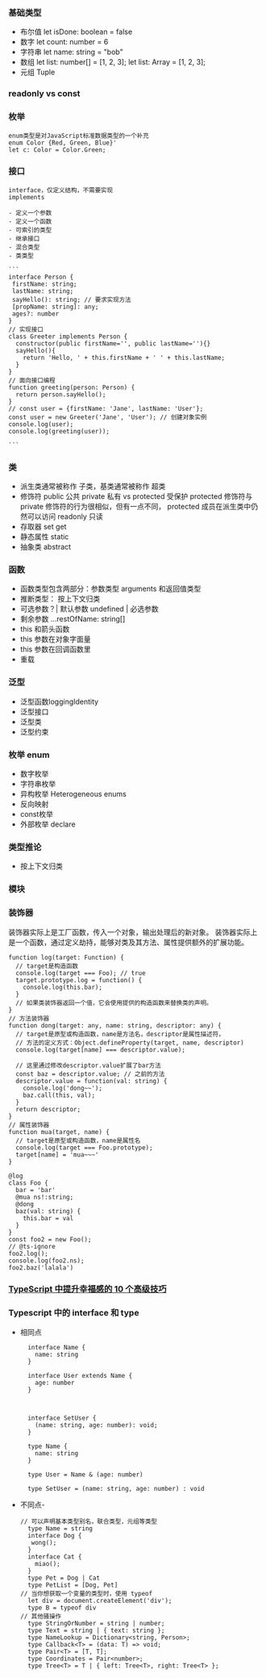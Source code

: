 <!--
 * @Author: your name
 * @Date: 2021-01-05 15:58:32
 * @LastEditTime: 2021-01-06 13:52:34
 * @LastEditors: Please set LastEditors
 * @Description: In User Settings Edit
 * @FilePath: \TypeScript\typescript.md
-->

### 基础类型

- 布尔值 let isDone: boolean = false
- 数字 let count: number = 6
- 字符串 let name: string = "bob"
- 数组 let list: number[] = [1, 2, 3];
  let list: Array<number> = [1, 2, 3];
- 元组 Tuple

### readonly vs const

### 枚举

    enum类型是对JavaScript标准数据类型的一个补充
    enum Color {Red, Green, Blue}'
    let c: Color = Color.Green;

### 接口

    interface，仅定义结构，不需要实现
    implements

    - 定义一个参数
    - 定义一个函数
    - 可索引的类型
    - 继承接口
    - 混合类型
    - 类类型

    ```
    interface Person {
     firstName: string;
     lastName: string;
     sayHello(): string; // 要求实现⽅法
     [propName: string]: any;
     ages?: number
    }
    // 实现接⼝
    class Greeter implements Person {
      constructor(public firstName='', public lastName=''){}
      sayHello(){
        return 'Hello, ' + this.firstName + ' ' + this.lastName;
      }
    }
    // ⾯向接⼝编程
    function greeting(person: Person) {
      return person.sayHello();
    }
    // const user = {firstName: 'Jane', lastName: 'User'};
    const user = new Greeter('Jane', 'User'); // 创建对象实例
    console.log(user);
    console.log(greeting(user));

    ```

### 类

- 派生类通常被称作 子类，基类通常被称作 超类
- 修饰符
  public 公共
  private 私有 vs protected 受保护
  protected 修饰符与 private 修饰符的行为很相似，但有一点不同， protected 成员在派生类中仍然可以访问
  readonly 只读
- 存取器 set get
- 静态属性 static
- 抽象类 abstract

### 函数

- 函数类型包含两部分：参数类型 arguments 和返回值类型
- 推断类型： 按上下文归类
- 可选参数？| 默认参数 undefined | 必选参数
- 剩余参数 ...restOfName: string[]
- this 和箭头函数
- this 参数在对象字面量
- this 参数在回调函数里
- 重载

### 泛型

- 泛型函数loggingIdentity
- 泛型接口
- 泛型类
- 泛型约束

### 枚举 enum

- 数字枚举
- 字符串枚举
- 异构枚举 Heterogeneous enums
- 反向映射
- const枚举
- 外部枚举 declare

### 类型推论
- 按上下文归类

### 模块


### 装饰器
装饰器实际上是⼯⼚函数，传⼊⼀个对象，输出处理后的新对象。
装饰器实际上是⼀个函数，通过定义劫持，能够对类及其⽅法、属性提供额外的扩展功能。
```
function log(target: Function) {
  // target是构造函数
  console.log(target === Foo); // true
  target.prototype.log = function() {
    console.log(this.bar);
  }
  // 如果类装饰器返回⼀个值，它会使⽤提供的构造函数来替换类的声明。
}
// ⽅法装饰器
function dong(target: any, name: string, descriptor: any) {
  // target是原型或构造函数，name是⽅法名，descriptor是属性描述符，
  // ⽅法的定义⽅式：Object.defineProperty(target, name, descriptor)
  console.log(target[name] === descriptor.value);

  // 这⾥通过修改descriptor.value扩展了bar⽅法
  const baz = descriptor.value; // 之前的⽅法
  descriptor.value = function(val: string) {
    console.log('dong~~');
    baz.call(this, val);
  }
  return descriptor;
}
// 属性装饰器
function mua(target, name) {
  // target是原型或构造函数，name是属性名
  console.log(target === Foo.prototype);
  target[name] = 'mua~~~'
}

@log
class Foo {
  bar = 'bar'
  @mua ns!:string;
  @dong
  baz(val: string) {
    this.bar = val
  }
}
const foo2 = new Foo();
// @ts-ignore
foo2.log();
console.log(foo2.ns);
foo2.baz('lalala')
```


### [TypeScript 中提升幸福感的 10 个高级技巧](https://segmentfault.com/a/1190000039030887)


### Typescript 中的 interface 和 type

- 相同点
  ```
    interface Name {
      name: string
    }

    interface User extends Name {
      age: number
    }


    
    interface SetUser {
      (name: string, age: number): void;
    }

    type Name {
      name: string
    }

    type User = Name & (age: number)

    type SetUser = (name: string, age: number) : void

  ```

- 不同点-

  ```
  // 可以声明基本类型别名，联合类型，元组等类型
    type Name = string
    interface Dog {
     wong();
    }
    interface Cat {
      miao();
    }
    type Pet = Dog | Cat
    type PetList = [Dog, Pet]
  // 当你想获取一个变量的类型时，使用 typeof
    let div = document.createElement('div');
    type B = typeof div
  // 其他骚操作
    type StringOrNumber = string | number; 
    type Text = string | { text: string }; 
    type NameLookup = Dictionary<string, Person>; 
    type Callback<T> = (data: T) => void; 
    type Pair<T> = [T, T]; 
    type Coordinates = Pair<number>; 
    type Tree<T> = T | { left: Tree<T>, right: Tree<T> };
  ```
